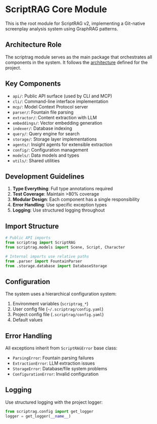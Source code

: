 # ScriptRAG Core Module

This is the root module for ScriptRAG v2, implementing a Git-native screenplay analysis system using GraphRAG patterns.

## Architecture Role

The scriptrag module serves as the main package that orchestrates all components in the system. It follows the [architecture](../../ARCHITECTURE.md) defined for the project.

## Key Components

- `api/`: Public API surface (used by CLI and MCP)
- `cli/`: Command-line interface implementation
- `mcp/`: Model Context Protocol server
- `parser/`: Fountain file parsing
- `extractor/`: Content extraction with LLM
- `embeddings/`: Vector embedding generation
- `indexer/`: Database indexing
- `query/`: Query engine for search
- `storage/`: Storage layer implementations
- `agents/`: Insight agents for extensible extraction
- `config/`: Configuration management
- `models/`: Data models and types
- `utils/`: Shared utilities

## Development Guidelines

1. **Type Everything**: Full type annotations required
2. **Test Coverage**: Maintain >80% coverage
3. **Modular Design**: Each component has a single responsibility
4. **Error Handling**: Use specific exception types
5. **Logging**: Use structured logging throughout

## Import Structure

```python
# Public API imports
from scriptrag import ScriptRAG
from scriptrag.models import Scene, Script, Character

# Internal imports use relative paths
from .parser import FountainParser
from .storage.database import DatabaseStorage
```

## Configuration

The system uses a hierarchical configuration system:

1. Environment variables (`scriptrag_*`)
2. User config file (`~/.scriptrag/config.yaml`)
3. Project config file (`.scriptrag/config.yaml`)
4. Default values

## Error Handling

All exceptions inherit from `ScriptRAGError` base class:

- `ParsingError`: Fountain parsing failures
- `ExtractionError`: LLM extraction issues
- `StorageError`: Database/file system problems
- `ConfigurationError`: Invalid configuration

## Logging

Use structured logging with the project logger:

```python
from scriptrag.config import get_logger
logger = get_logger(__name__)
```
